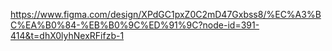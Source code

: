 https://www.figma.com/design/XPdGC1pxZ0C2mD47Gxbss8/%EC%A3%BC%EA%B0%84-%EB%B0%9C%ED%91%9C?node-id=391-414&t=dhX0lyhNexRFifzb-1
